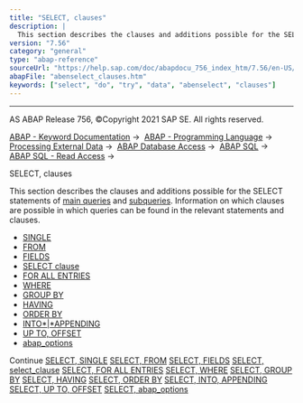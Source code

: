 ```yaml
---
title: "SELECT, clauses"
description: |
  This section describes the clauses and additions possible for the SELECT statements of main queries(https://help.sap.com/doc/abapdocu_756_index_htm/7.56/en-US/abenmainquery_glosry.htm 'Glossary Entry') and subqueries(https://help.sap.com/doc/abapdocu_756_index_htm/7.56/en-US/abensubquery_glosry.
version: "7.56"
category: "general"
type: "abap-reference"
sourceUrl: "https://help.sap.com/doc/abapdocu_756_index_htm/7.56/en-US/abenselect_clauses.htm"
abapFile: "abenselect_clauses.htm"
keywords: ["select", "do", "try", "data", "abenselect", "clauses"]
---
```


* * *

AS ABAP Release 756, ©Copyright 2021 SAP SE. All rights reserved.

[ABAP - Keyword Documentation](https://help.sap.com/doc/abapdocu_756_index_htm/7.56/en-US/abenabap.htm) →  [ABAP - Programming Language](https://help.sap.com/doc/abapdocu_756_index_htm/7.56/en-US/abenabap_reference.htm) →  [Processing External Data](https://help.sap.com/doc/abapdocu_756_index_htm/7.56/en-US/abenabap_language_external_data.htm) →  [ABAP Database Access](https://help.sap.com/doc/abapdocu_756_index_htm/7.56/en-US/abendb_access.htm) →  [ABAP SQL](https://help.sap.com/doc/abapdocu_756_index_htm/7.56/en-US/abenabap_sql.htm) →  [ABAP SQL - Read Access](https://help.sap.com/doc/abapdocu_756_index_htm/7.56/en-US/abenabap_sql_reading.htm) → 

SELECT, clauses

This section describes the clauses and additions possible for the SELECT statements of [main queries](https://help.sap.com/doc/abapdocu_756_index_htm/7.56/en-US/abenmainquery_glosry.htm "Glossary Entry") and [subqueries](https://help.sap.com/doc/abapdocu_756_index_htm/7.56/en-US/abensubquery_glosry.htm "Glossary Entry"). Information on which clauses are possible in which queries can be found in the relevant statements and clauses.

-   [SINGLE](https://help.sap.com/doc/abapdocu_756_index_htm/7.56/en-US/abapselect_single.htm)
-   [FROM](https://help.sap.com/doc/abapdocu_756_index_htm/7.56/en-US/abapfrom_clause.htm)
-   [FIELDS](https://help.sap.com/doc/abapdocu_756_index_htm/7.56/en-US/abapfields_clause.htm)
-   [SELECT clause](https://help.sap.com/doc/abapdocu_756_index_htm/7.56/en-US/abapselect_clause.htm)
-   [FOR ALL ENTRIES](https://help.sap.com/doc/abapdocu_756_index_htm/7.56/en-US/abenwhere_all_entries.htm)
-   [WHERE](https://help.sap.com/doc/abapdocu_756_index_htm/7.56/en-US/abapwhere.htm)
-   [GROUP BY](https://help.sap.com/doc/abapdocu_756_index_htm/7.56/en-US/abapgroupby_clause.htm)
-   [HAVING](https://help.sap.com/doc/abapdocu_756_index_htm/7.56/en-US/abaphaving_clause.htm)
-   [ORDER BY](https://help.sap.com/doc/abapdocu_756_index_htm/7.56/en-US/abaporderby_clause.htm)
-   [INTO*|*APPENDING](https://help.sap.com/doc/abapdocu_756_index_htm/7.56/en-US/abapinto_clause.htm)
-   [UP TO, OFFSET](https://help.sap.com/doc/abapdocu_756_index_htm/7.56/en-US/abapselect_up_to_offset.htm)
-   [abap\_options](https://help.sap.com/doc/abapdocu_756_index_htm/7.56/en-US/abapselect_additions.htm)

Continue
[SELECT, SINGLE](https://help.sap.com/doc/abapdocu_756_index_htm/7.56/en-US/abapselect_single.htm)
[SELECT, FROM](https://help.sap.com/doc/abapdocu_756_index_htm/7.56/en-US/abapfrom_clause.htm)
[SELECT, FIELDS](https://help.sap.com/doc/abapdocu_756_index_htm/7.56/en-US/abapfields_clause.htm)
[SELECT, select\_clause](https://help.sap.com/doc/abapdocu_756_index_htm/7.56/en-US/abapselect_clause.htm)
[SELECT, FOR ALL ENTRIES](https://help.sap.com/doc/abapdocu_756_index_htm/7.56/en-US/abenwhere_all_entries.htm)
[SELECT, WHERE](https://help.sap.com/doc/abapdocu_756_index_htm/7.56/en-US/abapwhere.htm)
[SELECT, GROUP BY](https://help.sap.com/doc/abapdocu_756_index_htm/7.56/en-US/abapgroupby_clause.htm)
[SELECT, HAVING](https://help.sap.com/doc/abapdocu_756_index_htm/7.56/en-US/abaphaving_clause.htm)
[SELECT, ORDER BY](https://help.sap.com/doc/abapdocu_756_index_htm/7.56/en-US/abaporderby_clause.htm)
[SELECT, INTO, APPENDING](https://help.sap.com/doc/abapdocu_756_index_htm/7.56/en-US/abapinto_clause.htm)
[SELECT, UP TO, OFFSET](https://help.sap.com/doc/abapdocu_756_index_htm/7.56/en-US/abapselect_up_to_offset.htm)
[SELECT, abap\_options](https://help.sap.com/doc/abapdocu_756_index_htm/7.56/en-US/abapselect_additions.htm)